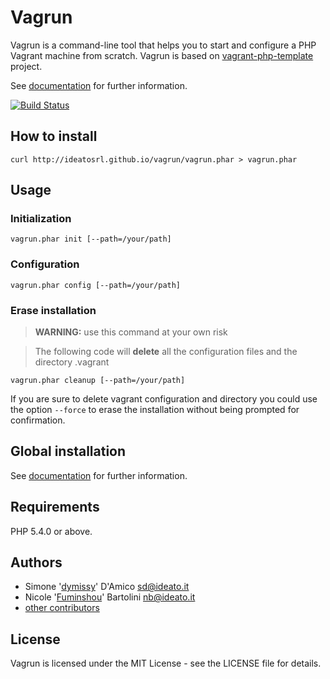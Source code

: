 # Vagrun

Vagrun is a command-line tool that helps you to start and configure a PHP Vagrant machine from scratch. 
Vagrun is based on [vagrant-php-template](https://github.com/ideatosrl/vagrant-php-template) project.

See [documentation](http://ideatosrl.github.io/vagrun/) for further information.

[![Build Status](https://travis-ci.org/ideatosrl/vagrun.svg?branch=master)](https://travis-ci.org/ideatosrl/vagrun)

## How to install

`curl http://ideatosrl.github.io/vagrun/vagrun.phar > vagrun.phar`

## Usage

### Initialization

`vagrun.phar init [--path=/your/path]`

### Configuration

`vagrun.phar config [--path=/your/path]`

### Erase installation

>**WARNING:** use this command at your own risk

>The following code will **delete** all the configuration files and the directory .vagrant

`vagrun.phar cleanup [--path=/your/path]`

If you are sure to delete vagrant configuration and directory you could use the option 
`--force` 
to erase the installation without being prompted for confirmation.


## Global installation

See [documentation](http://ideatosrl.github.io/vagrun/) for further information.

## Requirements

PHP 5.4.0 or above.

## Authors

- Simone '[dymissy](https://github.com/dymissy)' D'Amico sd@ideato.it
- Nicole '[Fuminshou](https://github.com/Fuminshou)' Bartolini nb@ideato.it
- [other contributors](https://github.com/ideatosrl/vagrun/graphs/contributors)

## License

Vagrun is licensed under the MIT License - see the LICENSE file for details.